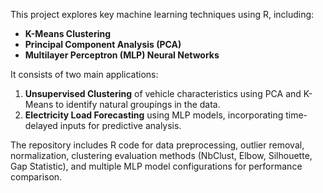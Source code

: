 This project explores key machine learning techniques using R, including:

- **K-Means Clustering**
- **Principal Component Analysis (PCA)**
- **Multilayer Perceptron (MLP) Neural Networks**

It consists of two main applications:

1. **Unsupervised Clustering** of vehicle characteristics using PCA and K-Means to identify natural groupings in the data.
2. **Electricity Load Forecasting** using MLP models, incorporating time-delayed inputs for predictive analysis.

The repository includes R code for data preprocessing, outlier removal, normalization, clustering evaluation methods (NbClust, Elbow, Silhouette, Gap Statistic), and multiple MLP model configurations for performance comparison.

